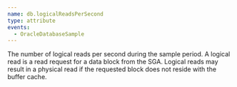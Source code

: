 ```yaml
---
name: db.logicalReadsPerSecond
type: attribute
events:
  - OracleDatabaseSample
---
```


The number of logical reads per second during the sample period. A logical read is a read request for a data block from the SGA. Logical reads may result in a physical read if the requested block does not reside with the buffer cache.